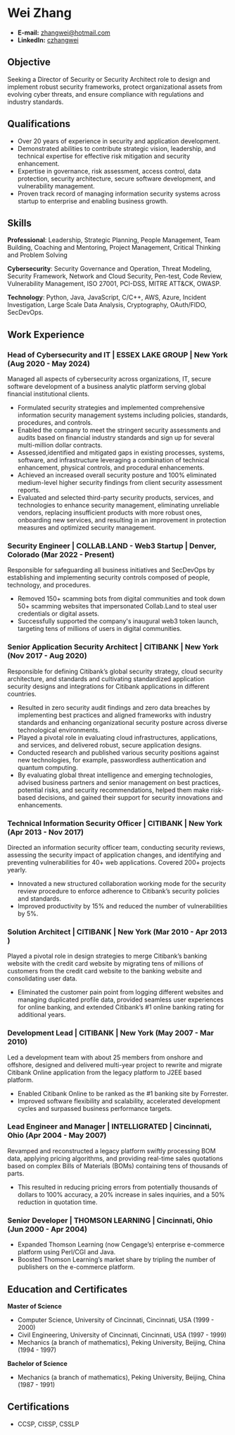 # Wei Zhang

- **E-mail:** zhangwei@hotmail.com
- **LinkedIn:** [czhangwei](https://www.linkedin.com/in/czhangwei/)

## Objective

Seeking a Director of Security or Security Architect role to design and implement robust security frameworks, protect organizational assets from evolving cyber threats, and ensure compliance with regulations and industry standards.

## Qualifications

- Over 20 years of experience in security and application development.
- Demonstrated abilities to contribute strategic vision, leadership, and technical expertise for effective risk mitigation and security enhancement.
- Expertise in governance, risk assessment, access control, data protection, security architecture, secure software development, and vulnerability management.
- Proven track record of managing information security systems across startup to enterprise and enabling business growth.

## Skills

**Professional**: Leadership, Strategic Planning, People Management, Team Building, Coaching and Mentoring, Project Management, Critical Thinking and Problem Solving

**Cybersecurity**: Security Governance and Operation, Threat Modeling, Security Framework, Network and Cloud Security, Pen-test, Code Review, Vulnerability Management, ISO 27001, PCI-DSS, MITRE ATT&CK, OWASP.

**Technology**: Python, Java, JavaScript, C/C++, AWS, Azure, Incident Investigation, Large Scale Data Analysis, Cryptography, OAuth/FIDO, SecDevOps.

## Work Experience

### Head of Cybersecurity and IT | ESSEX LAKE GROUP | New York (Aug 2020 - May 2024)

Managed all aspects of cybersecurity across organizations, IT, secure software development of a business analytic platform serving global financial institutional clients. 

- Formulated security strategies and implemented comprehensive information security management systems including policies, standards, procedures, and controls.
- Enabled the company to meet the stringent security assessments and audits based on financial industry standards and sign up for several multi-million dollar contracts.
- Assessed,identified and mitigated gaps in existing processes, systems, software, and infrastructure leveraging a combination of technical enhancement, physical controls, and procedural enhancements.
- Achieved an increased overall security posture and 100% eliminated medium-level higher security findings from client security assessment reports.
- Evaluated and selected third-party security products, services, and technologies to enhance security management, eliminating unreliable vendors, replacing insufficient products with more robust ones, onboarding new services, and resulting in an improvement in protection measures and optimized security management.

### Security Engineer | COLLAB.LAND - Web3 Startup | Denver, Colorado (Mar 2022 - Present)

Responsible for safeguarding all business initiatives and SecDevOps by establishing and implementing security controls composed of people, technology, and procedures.

- Removed 150+ scamming bots from digital communities and took down 50+ scamming websites that impersonated Collab.Land to steal user credentials or digital assets.
- Successfully supported the company's inaugural web3 token launch, targeting tens of millions of users in digital communities.

### Senior Application Security Architect | CITIBANK | New York (Nov 2017 - Aug 2020)

Responsible for defining Citibank’s global security strategy, cloud security architecture, and standards and cultivating standardized application security designs and integrations for Citibank applications in different countries.

- Resulted in zero security audit findings and zero data breaches by implementing best practices and aligned frameworks with industry standards and enhancing organizational security posture across diverse technological environments.
- Played a pivotal role in evaluating cloud infrastructures, applications, and services, and delivered robust, secure application designs.
- Conducted research and published various security positions against new technologies, for example, passwordless authentication and quantum computing.
- By evaluating global threat intelligence and emerging technologies, advised business partners and senior management on best practices, potential risks, and security recommendations, helped them make risk-based decisions, and gained their support for security innovations and enhancements. 
 
### Technical Information Security Officer | CITIBANK | New York (Apr 2013 - Nov 2017)

Directed an information security officer team, conducting security reviews, assessing the security impact of application changes, and identifying and preventing vulnerabilities for 40+ web applications. Covered 200+ projects yearly.

- Innovated a new structured collaboration working mode for the security review procedure to enforce adherence to Citibank’s security policies and standards.
- Improved productivity by 15% and reduced the number of vulnerabilities by 5%.

### Solution Architect | CITIBANK | New York (Mar 2010 - Apr 2013 )

Played a pivotal role in design strategies to merge Citibank’s banking website with the credit card website by migrating tens of millions of customers from the credit card website to the banking website and consolidating user data. 

- Eliminated the customer pain point from logging different websites and managing duplicated profile data, provided seamless user experiences for online banking, and extended Citibank’s #1 online banking rating for additional years.

### Development Lead | CITIBANK | New York (May 2007 - Mar 2010)

Led a development team with about 25 members from onshore and offshore, designed and delivered multi-year project to rewrite and migrate Citibank Online application from the legacy platform to J2EE based platform. 

- Enabled Citibank Online to be ranked as the #1 banking site by Forrester.
- Improved software flexibility and scalability, accelerated development cycles and surpassed business performance targets. 

### Lead Engineer and Manager | INTELLIGRATED | Cincinnati, Ohio (Apr 2004 - May 2007)

Revamped and reconstructed a legacy platform swiftly processing BOM data, applying pricing algorithms, and providing real-time sales quotations based on complex Bills of Materials (BOMs) containing tens of thousands of parts. 

- This resulted in reducing pricing errors from potentially thousands of dollars to 100% accuracy, a 20% increase in sales inquiries, and a 50% reduction in quotation time.

### Senior Developer | THOMSON LEARNING | Cincinnati, Ohio (Jun 2000 - Apr 2004)

- Expanded Thomson Learning (now Cengage’s) enterprise e-commerce platform using Perl/CGI and Java.
- Boosted Thomson Learning’s market share by tripling the number of publishers on the e-commerce platform.

## Education and Certificates

**Master of Science** 

- Computer Science, University of Cincinnati, Cincinnati, USA (1999 - 2000)
- Civil Engineering, University of Cincinnati, Cincinnati, USA (1997 - 1999)
- Mechanics (a branch of mathematics), Peking University, Beijing, China (1994 - 1997)

**Bachelor of Science**
- Mechanics (a branch of mathematics), Peking University, Beijing, China (1987 - 1991) 

## Certifications 

- CCSP, CISSP, CSSLP
